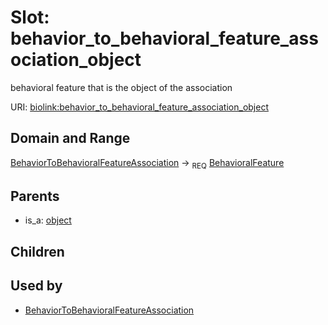 
# Slot: behavior_to_behavioral_feature_association_object


behavioral feature that is the object of the association

URI: [biolink:behavior_to_behavioral_feature_association_object](https://w3id.org/biolink/vocab/behavior_to_behavioral_feature_association_object)


## Domain and Range

[BehaviorToBehavioralFeatureAssociation](BehaviorToBehavioralFeatureAssociation.md) &#8594;  <sub>REQ</sub> [BehavioralFeature](BehavioralFeature.md)

## Parents

 *  is_a: [object](object.md)

## Children


## Used by

 * [BehaviorToBehavioralFeatureAssociation](BehaviorToBehavioralFeatureAssociation.md)
